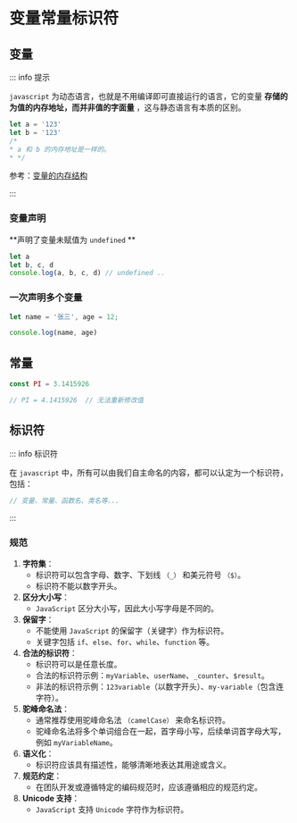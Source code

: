 # 变量常量标识符



## 变量

::: info 提示

`javascript` 为动态语言，也就是不用编译即可直接运行的语言，它的变量 **存储的为值的内存地址，而并非值的字面量** ，这与静态语言有本质的区别。

``` javascript
let a = '123'
let b = '123'
/*
* a 和 b 的内存地址是一样的。
* */
```

参考：[变量的内存结构](https://www.bilibili.com/video/BV1mG411h7aD/?p=6&spm_id_from=pageDriver&vd_source=a971f27cdc6a5c5e8a16041ae47b0aec)

:::

### 变量声明

**声明了变量未赋值为 `undefined` **

```javascript
let a
let b, c, d
console.log(a, b, c, d) // undefined ..
```

### 一次声明多个变量

```javascript
let name = '张三', age = 12;

console.log(name, age)
```





## 常量

```javascript
const PI = 3.1415926

// PI = 4.1415926  // 无法重新修改值
```



## 标识符

::: info 标识符

在 `javascript` 中，所有可以由我们自主命名的内容，都可以认定为一个标识符，包括：

``` javascript
// 变量、常量、函数名、类名等...
```

:::



### 规范

1. **字符集**：
    - 标识符可以包含字母、数字、下划线 `（_）` 和美元符号 `（$）`。
    - 标识符不能以数字开头。
2. **区分大小写**：
    - `JavaScript` 区分大小写，因此大小写字母是不同的。
3. **保留字**：
    - 不能使用 `JavaScript` 的保留字（关键字）作为标识符。
    - 关键字包括 `if`、`else`、`for`、`while`、`function` 等。
4. **合法的标识符**：
    - 标识符可以是任意长度。
    - 合法的标识符示例：`myVariable`、`userName`、`_counter`、`$result`。
    - 非法的标识符示例：`123variable`（以数字开头）、`my-variable`（包含连字符）。
5. **驼峰命名法**：
    - 通常推荐使用驼峰命名法 `（camelCase）` 来命名标识符。
    - 驼峰命名法将多个单词组合在一起，首字母小写，后续单词首字母大写，例如 `myVariableName`。
6. **语义化**：
    - 标识符应该具有描述性，能够清晰地表达其用途或含义。
7. **规范约定**：
    - 在团队开发或遵循特定的编码规范时，应该遵循相应的规范约定。
8. **Unicode 支持**：
    - `JavaScript` 支持 `Unicode` 字符作为标识符。





